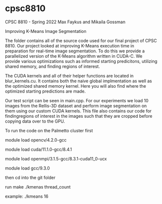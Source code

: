 # cpsc8810
CPSC 8810 - Spring 2022 
Max Faykus and Mikaila Gossman

Improving K-Means Image Segmentation


The folder contains all of the source code used for our final project
of CPSC 8810. Our project looked at improving K-Means execution time
in preparation for real-time image segmentation. To do this we provide
a parallelized version of the K-Means algorithm written in CUDA-C. 
We provide various optimizations such as informed starting predicitons,
utilizing shared memory, and finding regions of interest.

The CUDA kernels and all of their helper functions are located in 
blur_kernels.cu. It contains both the naive global implmentation as
well as the optimized shared memory kernel. Here you will also find
where the optimized starting predictions are made.

Our test script can be seen in main.cpp. For our experiments we load 10
images from the Rellis-3D dataset and perform image segmentation on them
using our custom CUDA kernels. This file also contains our code for 
findingregions of interest in the images such that they are cropped 
before copying data over to the GPU.

To run the code on the Palmetto cluster first

module load opencv/4.2.0-gcc

module load cuda/11.1.0-gcc/8.4.1

module load openmpi/3.1.5-gcc/8.3.1-cuda11_0-ucx

module load gcc/9.3.0

then cd into the git folder

run make ./kmenas thread_count

example: ./kmeans 16


